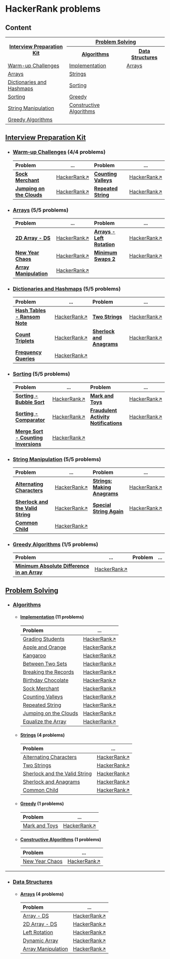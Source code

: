 # HackerRank problems

## Content

<table>
  <tr>
    <th rowspan="2"><a href="#Interview">Interview Preparation Kit</a></th>
    <th colspan="2"><a href="#ProblemSolving">Problem Solving</a></th>
  </tr>
  <tr>
    <th><a href="#Algorithms">Algorithms</a></th>
    <th><a href="#DataStructures">Data Structures</a></th>
  </tr>
  <tr>
    <td><a href="#WarmUpChallenges_IPK">Warm-up Challenges</a></td>
    <td><a href="#Implementation">Implementation</a></td>
    <td><a href="#ProblemArrays">Arrays</a></td>
  </tr>
  <tr>
    <td><a href="#Arrays_IPK">Arrays</a></td>
    <td><a href="#Strings">Strings</a></td>
    <td></td>
  </tr>
  <tr>
    <td><a href="#Dictionaries_IPK">Dictionaries and Hashmaps</a></td>
    <td><a href="#Sorting">Sorting</a></td>
    <td></td>
  </tr>
  <tr>
    <td><a href="#Sorting_IPK">Sorting</a></td>
    <td><a href="#Greedy">Greedy</a></td>
    <td></td>
  </tr>
  <tr>
    <td><a href="#StringManipulation_IPK">String Manipulation</a></td>
    <td><a href="#Constructive">Constructive Algorithms</a></td>
    <td></td>
  </tr>
  <tr>
    <td><a href="#GreedyAlgorithms_IPK">Greedy Algorithms</a></td>
    <td></td>
    <td></td>
  </tr>
</table>
  
## [Interview Preparation Kit](https://github.com/youssef7ussien/ProblemSolving/tree/master/HackerRank/Interview%20Preparation%20Kit)   <a name="Interview"></a>

- ### [Warm-up Challenges](https://github.com/youssef7ussien/ProblemSolving/tree/master/HackerRank/Interview%20Preparation%20Kit/Warm-up%20Challenges) (4/4 problems) <a name="WarmUpChallenges_IPK"></a>

  | Problem | ... | Problem | ... |
  |:-------|:------:|:-------|:------:|
  | [**Sock Merchant**](https://github.com/youssef7ussien/ProblemSolving/tree/master/HackerRank/Interview%20Preparation%20Kit/Warm-up%20Challenges/Sock%20Merchant) | [HackerRank↗](https://www.hackerrank.com/challenges/sock-merchant?h_l=interview&playlist_slugs%5B%5D=interview-preparation-kit&playlist_slugs%5B%5D=warmup) | [**Counting Valleys**](https://github.com/youssef7ussien/ProblemSolving/tree/master/HackerRank/Interview%20Preparation%20Kit/Warm-up%20Challenges/Counting%20Valleys) | [HackerRank↗](https://www.hackerrank.com/challenges/counting-valleys?h_l=interview&playlist_slugs%5B%5D=interview-preparation-kit&playlist_slugs%5B%5D=warmup) |
  | [**Jumping on the Clouds**](https://github.com/youssef7ussien/ProblemSolving/tree/master/HackerRank/Interview%20Preparation%20Kit/Warm-up%20Challenges/Jumping%20on%20the%20Clouds) | [HackerRank↗](https://www.hackerrank.com/challenges/jumping-on-the-clouds?h_l=interview&playlist_slugs%5B%5D=interview-preparation-kit&playlist_slugs%5B%5D=warmup) | [**Repeated String**](https://github.com/youssef7ussien/ProblemSolving/tree/master/HackerRank/Interview%20Preparation%20Kit/Warm-up%20Challenges/Repeated%20String) | [HackerRank↗](https://www.hackerrank.com/challenges/repeated-string?h_l=interview&playlist_slugs%5B%5D=interview-preparation-kit&playlist_slugs%5B%5D=warmup) |
  
- ### [Arrays](https://github.com/youssef7ussien/ProblemSolving/tree/master/HackerRank/Interview%20Preparation%20Kit/Arrays) (5/5 problems) <a name="Arrays_IPK"></a>

  | Problem | ... | Problem | ... |
  |:-------|:------:|:-------|:------:|
  | [**2D Array - DS**](https://github.com/youssef7ussien/ProblemSolving/tree/master/HackerRank/Interview%20Preparation%20Kit/Arrays/2D%20Array%20-%20DS) | [HackerRank↗](https://www.hackerrank.com/challenges/2d-array/problem?h_l=interview&playlist_slugs%5B%5D=interview-preparation-kit&playlist_slugs%5B%5D=arrays) | [**Arrays - Left Rotation**](https://github.com/youssef7ussien/ProblemSolving/tree/master/HackerRank/Interview%20Preparation%20Kit/Arrays/Arrays%20-%20Left%20Rotation) | [HackerRank↗](https://www.hackerrank.com/challenges/ctci-array-left-rotation/problem?h_l=interview&playlist_slugs%5B%5D=interview-preparation-kit&playlist_slugs%5B%5D=arrays) |
  | [**New Year Chaos**](https://github.com/youssef7ussien/ProblemSolving/tree/master/HackerRank/Interview%20Preparation%20Kit/Arrays/New%20Year%20Chaos) | [HackerRank↗](https://www.hackerrank.com/challenges/new-year-chaos/problem?h_l=interview&playlist_slugs%5B%5D=interview-preparation-kit&playlist_slugs%5B%5D=arrays) | [**Minimum Swaps 2**](https://github.com/youssef7ussien/ProblemSolving/tree/master/HackerRank/Interview%20Preparation%20Kit/Arrays/Minimum%20Swaps%202) | [HackerRank↗](https://www.hackerrank.com/challenges/minimum-swaps-2/problem?h_l=interview&playlist_slugs%5B%5D=interview-preparation-kit&playlist_slugs%5B%5D=arrays) |
  | [**Array Manipulation**](https://github.com/youssef7ussien/ProblemSolving/tree/master/HackerRank/Interview%20Preparation%20Kit/Arrays/Array%20Manipulation) | [HackerRank↗](https://www.hackerrank.com/challenges/crush/problem?h_l=interview&playlist_slugs%5B%5D=interview-preparation-kit&playlist_slugs%5B%5D=arrays) |
  
- ### [Dictionaries and Hashmaps](https://github.com/youssef7ussien/ProblemSolving/tree/master/HackerRank/Interview%20Preparation%20Kit/Dictionaries%20and%20Hashmaps) (5/5 problems) <a name="Dictionaries_IPK"></a>

  | Problem | ... | Problem | ... |
  |:-------|:------:|:-------|:------:|
  | [**Hash Tables - Ransom Note**](https://github.com/youssef7ussien/ProblemSolving/tree/master/HackerRank/Interview%20Preparation%20Kit/Dictionaries%20and%20Hashmaps/Hash%20Tables%20-%20Ransom%20Note) | [HackerRank↗](https://www.hackerrank.com/challenges/two-strings?h_l=interview&playlist_slugs%5B%5D=interview-preparation-kit&playlist_slugs%5B%5D=dictionaries-hashmaps) | [**Two Strings**](https://github.com/youssef7ussien/ProblemSolving/tree/master/HackerRank/Interview%20Preparation%20Kit/Dictionaries%20and%20Hashmaps/Two%20Strings) | [HackerRank↗](https://www.hackerrank.com/challenges/ctci-ransom-note?h_l=interview&playlist_slugs%5B%5D=interview-preparation-kit&playlist_slugs%5B%5D=dictionaries-hashmaps) |
  | [**Count Triplets**](https://github.com/youssef7ussien/ProblemSolving/tree/master/HackerRank/Interview%20Preparation%20Kit/Dictionaries%20and%20Hashmaps/Count%20Triplets) | [HackerRank↗](https://www.hackerrank.com/challenges/count-triplets-1?h_l=interview&playlist_slugs%5B%5D=interview-preparation-kit&playlist_slugs%5B%5D=dictionaries-hashmaps) | [**Sherlock and Anagrams**](https://github.com/youssef7ussien/ProblemSolving/tree/master/HackerRank/Interview%20Preparation%20Kit/Dictionaries%20and%20Hashmaps/Sherlock%20and%20Anagrams) | [HackerRank↗](https://www.hackerrank.com/challenges/sherlock-and-anagrams/problem?h_l=interview&playlist_slugs%5B%5D=interview-preparation-kit&playlist_slugs%5B%5D=dictionaries-hashmaps) |
  | [**Frequency Queries**](https://github.com/youssef7ussien/ProblemSolving/tree/master/HackerRank/Interview%20Preparation%20Kit/Dictionaries%20and%20Hashmaps/Frequency%20Queries) | [HackerRank↗](https://www.hackerrank.com/challenges/frequency-queries/problem?h_l=interview&playlist_slugs%5B%5D=interview-preparation-kit&playlist_slugs%5B%5D=dictionaries-hashmaps) |

- ### [Sorting](https://github.com/youssef7ussien/ProblemSolving/tree/master/HackerRank/Interview%20Preparation%20Kit/Sorting) (5/5 problems) <a name="Sorting_IPK"></a>

  | Problem | ... | Problem | ... |
  |:-------|:------:|:-------|:------:|
  | [**Sorting - Bubble Sort**](https://github.com/youssef7ussien/ProblemSolving/tree/master/HackerRank/Interview%20Preparation%20Kit/Sorting/Sorting%20-%20Bubble%20Sort) | [HackerRank↗](https://www.hackerrank.com/challenges/ctci-bubble-sort?h_l=interview&playlist_slugs%5B%5D=interview-preparation-kit&playlist_slugs%5B%5D=sorting) | [**Mark and Toys**](https://github.com/youssef7ussien/ProblemSolving/tree/master/HackerRank/Interview%20Preparation%20Kit/Sorting/Mark%20and%20Toys) | [HackerRank↗](https://www.hackerrank.com/challenges/mark-and-toys?h_l=interview&playlist_slugs%5B%5D=interview-preparation-kit&playlist_slugs%5B%5D=sorting) |
  | [**Sorting - Comparator**](https://github.com/youssef7ussien/ProblemSolving/tree/master/HackerRank/Interview%20Preparation%20Kit/Sorting/Sorting%20-%20Comparator) | [HackerRank↗](https://www.hackerrank.com/challenges/ctci-comparator-sorting?h_l=interview&playlist_slugs%5B%5D=interview-preparation-kit&playlist_slugs%5B%5D=sorting) | [**Fraudulent Activity Notifications**](https://github.com/youssef7ussien/ProblemSolving/tree/master/HackerRank/Interview%20Preparation%20Kit/Sorting/Fraudulent%20Activity%20Notifications) | [HackerRank↗](https://www.hackerrank.com/challenges/fraudulent-activity-notifications/problem?h_l=interview&playlist_slugs%5B%5D=interview-preparation-kit&playlist_slugs%5B%5D=sorting) |
  | [**Merge Sort - Counting Inversions**](https://github.com/youssef7ussien/ProblemSolving/tree/master/HackerRank/Interview%20Preparation%20Kit/Sorting/Merge%20Sort%20-%20Counting%20Inversions) | [HackerRank↗](https://www.hackerrank.com/challenges/ctci-merge-sort/problem?h_l=interview&playlist_slugs%5B%5D=interview-preparation-kit&playlist_slugs%5B%5D=sorting) |

- ### [String Manipulation](https://github.com/youssef7ussien/ProblemSolving/tree/master/HackerRank/Interview%20Preparation%20Kit/Sorting) (5/5 problems) <a name="StringManipulation_IPK"></a>

  | Problem | ... | Problem | ... |
  |:-------|:------:|:-------|:------:|
  | [**Alternating Characters**](https://github.com/youssef7ussien/ProblemSolving/tree/master/HackerRank/Interview%20Preparation%20Kit/String%20Manipulation/Alternating%20Characters) | [HackerRank↗](https://www.hackerrank.com/challenges/alternating-characters/problem?h_l=interview&playlist_slugs%5B%5D=interview-preparation-kit&playlist_slugs%5B%5D=strings) | [**Strings: Making Anagrams**](https://github.com/youssef7ussien/ProblemSolving/tree/master/HackerRank/Interview%20Preparation%20Kit/String%20Manipulation/Strings:%20Making%20Anagrams) | [HackerRank↗](https://www.hackerrank.com/challenges/ctci-making-anagrams/problem?h_l=interview&playlist_slugs%5B%5D=interview-preparation-kit&playlist_slugs%5B%5D=strings) | 
  | [**Sherlock and the Valid String**](https://github.com/youssef7ussien/ProblemSolving/tree/master/HackerRank/Interview%20Preparation%20Kit/String%20Manipulation/Sherlock%20and%20the%20Valid%20String) | [HackerRank↗](https://www.hackerrank.com/challenges/sherlock-and-valid-string/problem?h_l=interview&playlist_slugs%5B%5D=interview-preparation-kit&playlist_slugs%5B%5D=strings) | [**Special String Again**](https://github.com/youssef7ussien/ProblemSolving/tree/master/HackerRank/Interview%20Preparation%20Kit/String%20Manipulation/Special%20String%20Again) | [HackerRank↗](https://www.hackerrank.com/challenges/special-palindrome-again/problem?h_l=interview&playlist_slugs%5B%5D=interview-preparation-kit&playlist_slugs%5B%5D=strings) |
  | [**Common Child**](https://github.com/youssef7ussien/ProblemSolving/tree/master/HackerRank/Interview%20Preparation%20Kit/String%20Manipulation/Common%20Child) | [HackerRank↗](https://www.hackerrank.com/challenges/common-child/problem?h_l=interview&playlist_slugs%5B%5D=interview-preparation-kit&playlist_slugs%5B%5D=strings) |

- ### [Greedy Algorithms](https://github.com/youssef7ussien/ProblemSolving/tree/master/HackerRank/Interview%20Preparation%20Kit/Greedy%20Algorithms) (1/5 problems) <a name="GreedyAlgorithms_IPK"></a>

  | Problem | ... | Problem | ... |
  |:-------|:------:|:-------|:------:|
  | [**Minimum Absolute Difference in an Array**](https://github.com/youssef7ussien/ProblemSolving/tree/master/HackerRank/Interview%20Preparation%20Kit/Greedy%20Algorithms/Minimum%20Absolute%20Difference%20in%20an%20Array) | [HackerRank↗](https://www.hackerrank.com/challenges/minimum-absolute-difference-in-an-array/problem?h_l=interview&playlist_slugs%5B%5D=interview-preparation-kit&playlist_slugs%5B%5D=greedy-algorithms) | | |

## [Problem Solving](https://github.com/youssef7ussien/ProblemSolving/tree/master/HackerRank/Problem%20Solving)   <a name="ProblemSolving"></a>

- ### [Algorithms](https://github.com/youssef7ussien/ProblemSolving/tree/master/HackerRank/Problem%20Solving/Algorithms) <a name="Algorithms"></a> 

  - #### [Implementation](https://github.com/youssef7ussien/ProblemSolving/tree/master/HackerRank/Problem%20Solving/Algorithms/Implementation) (11 problems) <a name="Implementation"></a>
    
    | Problem | ... |
    | :-------- | :----------: |
    | [Grading Students](https://github.com/youssef7ussien/ProblemSolving/tree/master/HackerRank/Problem%20Solving/Algorithms/Implementation/Grading%20Students) | [HackerRank↗](https://www.hackerrank.com/challenges/grading)  |
    | [Apple and Orange](https://github.com/youssef7ussien/ProblemSolving/tree/master/HackerRank/Problem%20Solving/Algorithms/Implementation/Apple%20and%20Orange) | [HackerRank↗](https://www.hackerrank.com/challenges/apple-and-orange) |
    | [Kangaroo](https://github.com/youssef7ussien/ProblemSolving/tree/master/HackerRank/Problem%20Solving/Algorithms/Implementation/Kangaroo) | [HackerRank↗](https://www.hackerrank.com/challenges/kangaroo) |
    | [Between Two Sets](https://github.com/youssef7ussien/ProblemSolving/tree/master/HackerRank/Problem%20Solving/Algorithms/Implementation/Between%20Two%20Sets) | [HackerRank↗](https://www.hackerrank.com/challenges/between-two-sets) |
    | [Breaking the Records](https://github.com/youssef7ussien/ProblemSolving/tree/master/HackerRank/Problem%20Solving/Algorithms/Implementation/Breaking%20the%20Records) | [HackerRank↗](https://www.hackerrank.com/challenges/breaking-best-and-worst-records) |
    | [Birthday Chocolate](https://github.com/youssef7ussien/ProblemSolving/tree/master/HackerRank/Problem%20Solving/Algorithms/Implementation/Birthday%20Chocolate) | [HackerRank↗](https://www.hackerrank.com/challenges/the-birthday-bar/problem) |
    | [Sock Merchant](https://github.com/youssef7ussien/ProblemSolving/tree/master/HackerRank/Problem%20Solving/Algorithms/Implementation/Sock%20Merchant) | [HackerRank↗](https://www.hackerrank.com/challenges/sock-merchant) |
    | [Counting Valleys](https://github.com/youssef7ussien/ProblemSolving/tree/master/HackerRank/Problem%20Solving/Algorithms/Implementation/Counting%20Valleys) | [HackerRank↗](https://www.hackerrank.com/challenges/counting-valleys) |
    | [Repeated String](https://github.com/youssef7ussien/ProblemSolving/tree/master/HackerRank/Problem%20Solving/Algorithms/Implementation/Repeated%20String) | [HackerRank↗](https://www.hackerrank.com/challenges/repeated-string) |
    | [Jumping on the Clouds](https://github.com/youssef7ussien/ProblemSolving/tree/master/HackerRank/Problem%20Solving/Algorithms/Implementation/Jumping%20on%20the%20Clouds) | [HackerRank↗](https://www.hackerrank.com/challenges/jumping-on-the-clouds) |
    | [Equalize the Array](https://github.com/youssef7ussien/ProblemSolving/tree/master/HackerRank/Problem%20Solving/Algorithms/Implementation/Equalize%20the%20Array) | [HackerRank↗](https://www.hackerrank.com/challenges/equality-in-a-array) |

  - ####  [Strings](https://github.com/youssef7ussien/ProblemSolving/tree/master/HackerRank/Problem%20Solving/Algorithms/Strings) (4 problems) <a name="Strings"></a>

    | Problem | ... |
    | :-------- | :----------: |
    | [Alternating Characters](https://github.com/youssef7ussien/ProblemSolving/tree/master/HackerRank/Problem%20Solving/Algorithms/Strings/Alternating%20Characters) | [HackerRank↗](https://www.hackerrank.com/challenges/alternating-characters/problem) |
    | [Two Strings](https://github.com/youssef7ussien/ProblemSolving/tree/master/HackerRank/Problem%20Solving/Algorithms/Strings/Two%20Strings) | [HackerRank↗](https://www.hackerrank.com/challenges/two-strings/problem) |
    | [Sherlock and the Valid String](https://github.com/youssef7ussien/ProblemSolving/tree/master/HackerRank/Problem%20Solving/Algorithms/Strings/Sherlock%20and%20the%20Valid%20String) | [HackerRank↗](https://www.hackerrank.com/challenges/sherlock-and-valid-string/problem) |
    | [Sherlock and Anagrams](https://github.com/youssef7ussien/ProblemSolving/tree/master/HackerRank/Problem%20Solving/Algorithms/Strings/Sherlock%20and%20Anagrams) | [HackerRank↗](https://www.hackerrank.com/challenges/sherlock-and-anagrams/problem) |
    | [Common Child](https://github.com/youssef7ussien/ProblemSolving/tree/master/HackerRank/Problem%20Solving/Algorithms/Strings/Common%20Child) | [HackerRank↗](https://www.hackerrank.com/challenges/common-child/problem) |

  - ####  [Greedy](https://github.com/youssef7ussien/ProblemSolving/tree/master/HackerRank/Problem%20Solving/Algorithms/Greedy) (1 problems) <a name="Greedy"></a>

    | Problem | ... |
    | :-------- | :----------: |
    | [Mark and Toys](https://github.com/youssef7ussien/ProblemSolving/tree/master/HackerRank/Problem%20Solving/Algorithms/Greedy/Mark%20and%20Toys) | [HackerRank↗](https://www.hackerrank.com/challenges/mark-and-toys) |

  - ####  [Constructive Algorithms](https://github.com/youssef7ussien/ProblemSolving/tree/master/HackerRank/Problem%20Solving/Algorithms/Constructive%20Constructive) (1 problems) <a name="Constructive"></a>
  
    | Problem | ... |
    | :-------- | :----------: |
    | [New Year Chaos](https://github.com/youssef7ussien/ProblemSolving/tree/master/HackerRank/Problem%20Solving/Algorithms/Constructive%20Algorithms/New%20Year%20Chaos) | [HackerRank↗](https://www.hackerrank.com/challenges/new-year-chaos/problem) |

------

- ### [Data Structures](https://github.com/youssef7ussien/ProblemSolving/tree/master/HackerRank/Problem%20Solving/Data%20Structures) <a name="DataStructures"></a> 
  
  - #### [Arrays](https://github.com/youssef7ussien/ProblemSolving/tree/master/HackerRank/Problem%20Solving/Data%20Structures/Arrays) (4 problems) <a name="ProblemArrays"></a>

    | Problem | ... |
    | :-------- | :----------: |
    | [Array - DS](https://github.com/youssef7ussien/ProblemSolving/tree/master/HackerRank/Problem%20Solving/Data%20Structures/Arrays/Array%20-%20DS) | [HackerRank↗](https://www.hackerrank.com/challenges/arrays-ds/problem) |
    | [2D Array - DS](https://github.com/youssef7ussien/ProblemSolving/tree/master/HackerRank/Problem%20Solving/Data%20Structures/Arrays/2D%20Array%20-%20DS) | [HackerRank↗](https://www.hackerrank.com/challenges/2d-array/problem) |
    | [Left Rotation](https://github.com/youssef7ussien/ProblemSolving/tree/master/HackerRank/Problem%20Solving/Data%20Structures/Arrays/Left%20Rotation) | [HackerRank↗](https://www.hackerrank.com/challenges/array-left-rotation/problem) |
    | [Dynamic Array](https://github.com/youssef7ussien/ProblemSolving/tree/master/HackerRank/Problem%20Solving/Data%20Structures/Arrays/Dynamic%20Array) | [HackerRank↗](hackerrank.com/challenges/dynamic-array/problem) |
    | [Array Manipulation](https://github.com/youssef7ussien/ProblemSolving/tree/master/HackerRank/Problem%20Solving/Data%20Structures/Arrays/Array%20Manipulation) | [HackerRank↗](https://www.hackerrank.com/challenges/crush/problem) |
